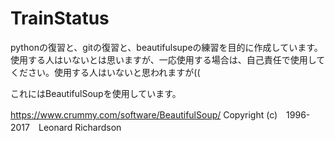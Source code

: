 # TrainStatus

pythonの復習と、gitの復習と、beautifulsupeの練習を目的に作成しています。
使用する人はいないとは思いますが、一応使用する場合は、自己責任で使用してください。使用する人はいないと思われますが((


これにはBeautifulSoupを使用しています。

https://www.crummy.com/software/BeautifulSoup/  Copyright (c)　1996-2017　Leonard Richardson

